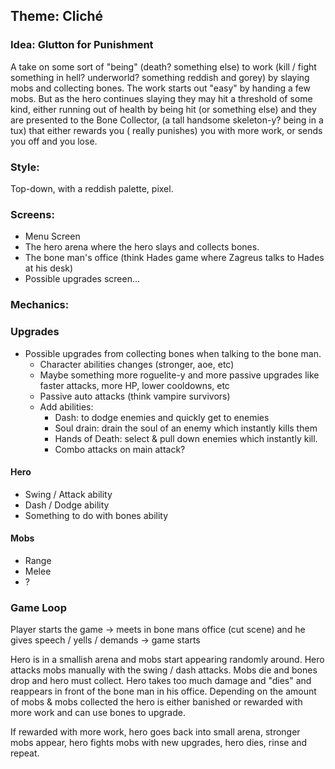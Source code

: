 ## Theme: Cliché

### Idea: Glutton for Punishment

A take on some sort of "being" (death? something else) to work (kill / fight something in hell? underworld? something
reddish and gorey)
by slaying mobs and collecting bones. The work starts out "easy" by handing a few mobs.
But as the hero continues slaying they may hit a threshold of some kind, either running out of health by being hit (or
something else)
and they are presented to the Bone Collector, (a tall handsome skeleton-y? being in a tux) that either rewards you (
really punishes)
you with more work, or sends you off and you lose.

### Style:

Top-down, with a reddish palette, pixel.

### Screens:

- Menu Screen
- The hero arena where the hero slays and collects bones.
- The bone man's office (think Hades game where Zagreus talks to Hades at his desk)
- Possible upgrades screen...

### Mechanics:

### Upgrades

- Possible upgrades from collecting bones when talking to the bone man.
    - Character abilities changes (stronger, aoe, etc)
    - Maybe something more roguelite-y and more passive upgrades like faster attacks, more HP, lower cooldowns, etc
    - Passive auto attacks (think vampire survivors)
	- Add abilities:
		- Dash: to dodge enemies and quickly get to enemies 
		- Soul drain: drain the soul of an enemy which instantly kills them
		- Hands of Death: select & pull down enemies which instantly kill.
		- Combo attacks on main attack?
	

#### Hero

- Swing / Attack ability
- Dash / Dodge ability
- Something to do with bones ability

#### Mobs

- Range
- Melee
- ?

### Game Loop

Player starts the game -> meets in bone mans office (cut scene) and he gives speech / yells / demands -> game starts

Hero is in a smallish arena and mobs start appearing randomly around. Hero attacks mobs manually with the swing / dash
attacks. Mobs die and bones drop and hero must collect. Hero takes too much damage and "dies" and reappears in front
of the bone man in his office. Depending on the amount of mobs & mobs collected the hero is either banished or rewarded
with more work and can use bones to upgrade.

If rewarded with more work, hero goes back into small arena, stronger mobs appear, hero fights mobs with new upgrades,
hero dies, rinse and repeat. 
